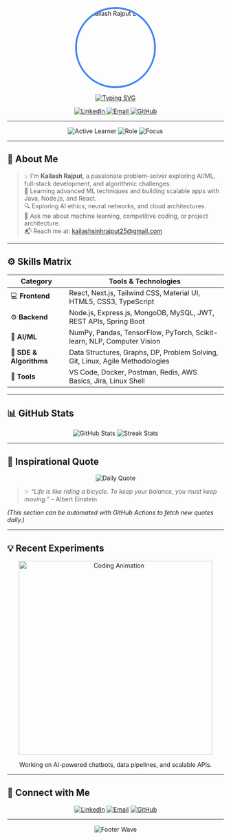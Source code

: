 <div align="center">
  <img src="https://avatars.githubusercontent.com/u/171402681?s=400&u=e6a8a27b52a1094763c7f2b4869275d8b62a88eb&v=4" alt="Kailash Rajput Logo" width="180" style="border-radius:50%; border:4px solid #3B82F6;" />
  
  [![Typing SVG](https://readme-typing-svg.herokuapp.com?font=JetBrains+Mono&weight=700&size=32&duration=2000&pause=3000&color=00FFCC&center=true&vCenter=true&multiline=true&width=1000&height=100&lines=Hi,+I'm+Kailash+Rajput!;AI/ML+Engineer+%26+Software+Innovator)](https://git.io/typing-svg)

  <p>
    <a href="https://www.linkedin.com/in/kailash-rajput-25" target="_blank">
      <img src="https://img.shields.io/badge/LinkedIn-0077B5?style=for-the-badge&logo=linkedin&logoColor=white&label=Connect" alt="LinkedIn" />
    </a>
    <a href="mailto:kailashsinhrajput25@gmail.com">
      <img src="https://img.shields.io/badge/Email-D14836?style=for-the-badge&logo=gmail&logoColor=white&label=Contact" alt="Email" />
    </a>
    <a href="https://github.com/KailashRajput">
      <img src="https://img.shields.io/badge/GitHub-181717?style=for-the-badge&logo=github&logoColor=white&label=Explore" alt="GitHub" />
    </a>
  </p>
</div>

---

<div align="center">
  <img src="https://img.shields.io/badge/STATUS-Active%20Learner-brightgreen?style=for-the-badge" alt="Active Learner" />
  <img src="https://img.shields.io/badge/ROLE-AI%2FML%20Engineer-blue?style=for-the-badge" alt="Role" />
  <img src="https://img.shields.io/badge/FOCUS-Problem%20Solving-orange?style=for-the-badge" alt="Focus" />
</div>

---

## 🚀 About Me

> 💡 I'm **Kailash Rajput**, a passionate problem-solver exploring AI/ML, full-stack development, and algorithmic challenges.  
> 🌱 Learning advanced ML techniques and building scalable apps with Java, Node.js, and React.  
> 🔍 Exploring AI ethics, neural networks, and cloud architectures.  
> 💬 Ask me about machine learning, competitive coding, or project architecture.  
> 📬 Reach me at: kailashsinhrajput25@gmail.com

---

## ⚙️ Skills Matrix

<div align="center">

| **Category** | **Tools & Technologies** |
|--------------|--------------------------|
| 💻 **Frontend** | React, Next.js, Tailwind CSS, Material UI, HTML5, CSS3, TypeScript |
| ⚙️ **Backend** | Node.js, Express.js, MongoDB, MySQL, JWT, REST APIs, Spring Boot |
| 🤖 **AI/ML** | NumPy, Pandas, TensorFlow, PyTorch, Scikit-learn, NLP, Computer Vision |
| 🧩 **SDE & Algorithms** | Data Structures, Graphs, DP, Problem Solving, Git, Linux, Agile Methodologies |
| 🔧 **Tools** | VS Code, Docker, Postman, Redis, AWS Basics, Jira, Linux Shell |

</div>

---

## 📊 GitHub Stats

<div align="center">
  <img src="https://github-readme-stats.vercel.app/api?username=KailashRajput&show_icons=true&theme=tokyonight&hide_border=true" alt="GitHub Stats" />
  <img src="https://github-readme-streak-stats.herokuapp.com/?user=KailashRajput&theme=tokyonight&hide_border=true" alt="Streak Stats" />
</div>

---

## 🌠 Inspirational Quote

<div align="center">
  <img src="https://quotes-github-readme.vercel.app/api?type=horizontal&theme=dark&animation=fadeIn&author=Albert%20Einstein" alt="Daily Quote" />
</div>

> ✨ *“Life is like riding a bicycle. To keep your balance, you must keep moving.”* – Albert Einstein

*(This section can be automated with GitHub Actions to fetch new quotes daily.)*

---

## 💡 Recent Experiments

<div align="center">
  <img src="https://user-images.githubusercontent.com/74038190/225813708-98b745f2-7d22-48cf-9150-083f1b00d6c9.gif" width="450" alt="Coding Animation" />
  <p>Working on AI-powered chatbots, data pipelines, and scalable APIs.</p>
</div>

---

## 🔗 Connect with Me

<div align="center">
  <a href="https://www.linkedin.com/in/kailash-rajput-25" target="_blank"><img src="https://img.shields.io/badge/LinkedIn-0077B5?style=for-the-badge&logo=linkedin&logoColor=white&label=Connect" alt="LinkedIn" /></a>
  <a href="mailto:kailashsinhrajput25@gmail.com"><img src="https://img.shields.io/badge/Email-D14836?style=for-the-badge&logo=gmail&logoColor=white&label=Contact" alt="Email" /></a>
  <a href="https://github.com/KailashRajput"><img src="https://img.shields.io/badge/GitHub-181717?style=for-the-badge&logo=github&logoColor=white&label=Explore" alt="GitHub" /></a>
</div>

---

<div align="center">
  <img src="https://capsule-render.vercel.app/api?type=waving&color=gradient&customColorList=2&height=100&section=footer&text=Thanks+for+visiting!&fontSize=16&fontColor=fff&animation=twinkling" alt="Footer Wave" />
</div>
